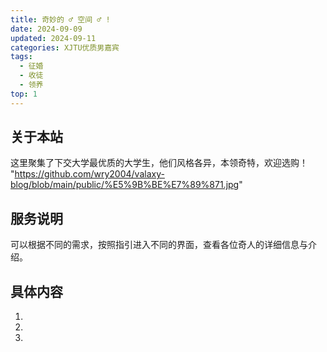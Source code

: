 ```yaml
---
title: 奇妙的 ♂ 空间 ♂ !
date: 2024-09-09
updated: 2024-09-11
categories: XJTU优质男嘉宾
tags:
  - 征婚
  - 收徒
  - 领养
top: 1
---
```


## 关于本站

这里聚集了下交大学最优质的大学生，他们风格各异，本领奇特，欢迎选购！
"https://github.com/wry2004/valaxy-blog/blob/main/public/%E5%9B%BE%E7%89%871.jpg"

## 服务说明

可以根据不同的需求，按照指引进入不同的界面，查看各位奇人的详细信息与介绍。

## 具体内容

1.

2.

3.